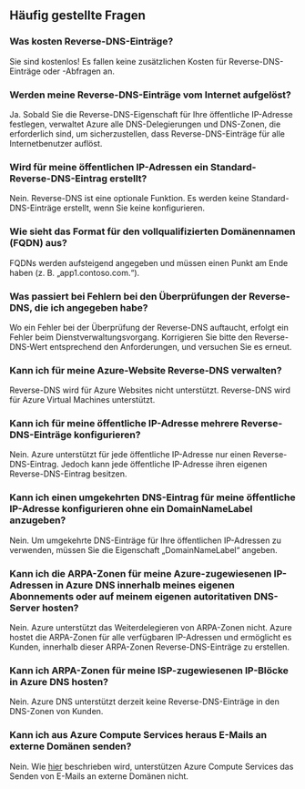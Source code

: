 <BR>

## Häufig gestellte Fragen
### Was kosten Reverse-DNS-Einträge?
Sie sind kostenlos! Es fallen keine zusätzlichen Kosten für Reverse-DNS-Einträge oder -Abfragen an.

### Werden meine Reverse-DNS-Einträge vom Internet aufgelöst?
Ja. Sobald Sie die Reverse-DNS-Eigenschaft für Ihre öffentliche IP-Adresse festlegen, verwaltet Azure alle DNS-Delegierungen und DNS-Zonen, die erforderlich sind, um sicherzustellen, dass Reverse-DNS-Einträge für alle Internetbenutzer auflöst.

### Wird für meine öffentlichen IP-Adressen ein Standard-Reverse-DNS-Eintrag erstellt?
Nein. Reverse-DNS ist eine optionale Funktion. Es werden keine Standard-DNS-Einträge erstellt, wenn Sie keine konfigurieren.

### Wie sieht das Format für den vollqualifizierten Domänennamen (FQDN) aus?
FQDNs werden aufsteigend angegeben und müssen einen Punkt am Ende haben (z. B. „app1.contoso.com.“).

### Was passiert bei Fehlern bei den Überprüfungen der Reverse-DNS, die ich angegeben habe?
Wo ein Fehler bei der Überprüfung der Reverse-DNS auftaucht, erfolgt ein Fehler beim Dienstverwaltungsvorgang. Korrigieren Sie bitte den Reverse-DNS-Wert entsprechend den Anforderungen, und versuchen Sie es erneut.

### Kann ich für meine Azure-Website Reverse-DNS verwalten?
Reverse-DNS wird für Azure Websites nicht unterstützt. Reverse-DNS wird für Azure Virtual Machines unterstützt.

### Kann ich für meine öffentliche IP-Adresse mehrere Reverse-DNS-Einträge konfigurieren?
Nein. Azure unterstützt für jede öffentliche IP-Adresse nur einen Reverse-DNS-Eintrag. Jedoch kann jede öffentliche IP-Adresse ihren eigenen Reverse-DNS-Eintrag besitzen.

### Kann ich einen umgekehrten DNS-Eintrag für meine öffentliche IP-Adresse konfigurieren ohne ein DomainNameLabel anzugeben?
Nein. Um umgekehrte DNS-Einträge für Ihre öffentlichen IP-Adressen zu verwenden, müssen Sie die Eigenschaft „DomainNameLabel“ angeben.

### Kann ich die ARPA-Zonen für meine Azure-zugewiesenen IP-Adressen in Azure DNS innerhalb meines eigenen Abonnements oder auf meinem eigenen autoritativen DNS-Server hosten?
Nein. Azure unterstützt das Weiterdelegieren von ARPA-Zonen nicht. Azure hostet die ARPA-Zonen für alle verfügbaren IP-Adressen und ermöglicht es Kunden, innerhalb dieser ARPA-Zonen Reverse-DNS-Einträge zu erstellen.

### Kann ich ARPA-Zonen für meine ISP-zugewiesenen IP-Blöcke in Azure DNS hosten?
Nein. Azure DNS unterstützt derzeit keine Reverse-DNS-Einträge in den DNS-Zonen von Kunden.

### Kann ich aus Azure Compute Services heraus E-Mails an externe Domänen senden?
Nein. Wie [hier](https://blogs.msdn.microsoft.com/mast/2016/04/04/sending-e-mail-from-azure-compute-resource-to-external-domains/) beschrieben wird, unterstützen Azure Compute Services das Senden von E-Mails an externe Domänen nicht.

<!---HONumber=AcomDC_0907_2016-->